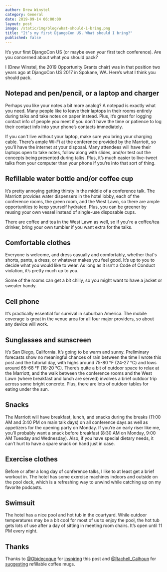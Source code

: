 ```yaml
---
author: Drew Winstel
category: General
date: 2019-09-14 06:00:00
layout: post
image: /static/img/blog/what-should-i-bring.png
title: "It’s my first DjangoCon US. What should I bring?"
published: false
---
```


It’s your first DjangoCon US (or maybe even your first tech conference). Are you concerned about what you should pack?

I (Drew Winstel, the 2019 Opportunity Grants chair) was in that position two years ago at DjangoCon US 2017 in Spokane, WA.  Here’s what I think you should pack.

## Notepad and pen/pencil, or a laptop and charger
Perhaps you like your notes a bit more analog? A notepad is exactly what you need. Many people like to leave their laptops in their rooms entirely during talks and take notes on paper instead. Plus, it’s great for logging contact info of people you meet if you don’t have the time or patience to log their contact info into your phone’s contacts immediately.

If you can't live without your laptop, make sure you bring your charging cable. There’s ample Wi-Fi at the conference provided by the Marriott, so you’ll have the internet at your disposal. Many attendees will have their laptops open to take notes, follow along with slides, and/or test out the concepts being presented during talks. Plus, it’s much easier to live-tweet talks from your computer than your phone if you’re into that sort of thing.

## Refillable water bottle and/or coffee cup
It’s pretty annoying getting thirsty in the middle of a conference talk. The Marriott provides water dispensers in the hotel lobby, each of the conference rooms, the green room, and the West Lawn, so there are ample opportunities to keep yourself hydrated. Plus, you can be greener by reusing your own vessel instead of single-use disposable cups.

There are coffee and tea in the West Lawn as well, so if you're a coffee/tea drinker, bring your own tumbler if you want extra for the talks.

## Comfortable clothes
Everyone is welcome, and dress casually and comfortably, whether that's shorts, pants, a dress, or whatever makes you feel good. It’s up to you to decide what you would like to wear. As long as it isn’t a Code of Conduct violation, it’s pretty much up to you.

Some of the rooms can get a bit chilly, so you might want to have a jacket or sweater handy.

## Cell phone
It’s practically essential for survival in suburban America. The mobile coverage is great in the venue area for all four major providers, so about any device will work.

## Sunglasses and sunscreen
It’s San Diego, California. It’s going to be warm and sunny. Preliminary forecasts show no meaningful chances of rain between the time I wrote this post and the tutorial day, with highs around 75-80 °F (24-27 °C) and lows around 65-68 °F (18-20 °C). There’s quite a bit of outdoor space to relax at the Marriott, and the walk between the conference rooms and the West Lawn (where breakfast and lunch are served) involves a brief outdoor trip across some bright concrete. Plus, there are lots of outdoor tables for eating under the sun.

## Snacks
The Marriott will have breakfast, lunch, and snacks during the breaks (11:00 AM and 3:40 PM on main talk days) on all conference days as well as appetizers for the opening party on Monday. If you’re an early riser like me, you’ll probably want a snack before breakfast (8:30 AM on Monday, 9:00 AM Tuesday and Wednesday). Also, if you have special dietary needs, it can’t hurt to have a spare snack on hand just in case.

## Exercise clothes
Before or after a long day of conference talks, I like to at least get a brief workout in. The hotel has some exercise machines indoors and outside on the pool deck, which is a refreshing way to unwind while catching up on my favorite podcasts.

## Swimsuit
The hotel has a nice pool and hot tub in the courtyard. While outdoor temperatures may be a bit cool for most of us to enjoy the pool, the hot tub gets lots of use after a day of sitting in meeting room chairs. It’s open until 11 PM every night.

## Thanks
Thanks to [@Obidecoque](https://twitter.com/Obidecoque) for [inspiring](https://twitter.com/Obidecoque/status/1172588365864218624) this post and [@Rachell_Calhoun](https://twitter.com/Rachell_Calhoun) for [suggesting](https://twitter.com/Rachell_Calhoun/status/1175117174509375488) refillable coffee mugs.

